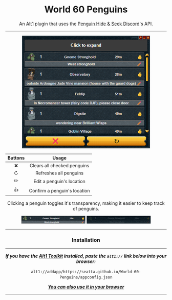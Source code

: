 <div align=center>

# World 60 Penguins

An [Alt1][alt1_url] plugin that uses the [Penguin Hide & Seek Discord][peng_url]'s API.

---

![preview image](doc/preview.png)

| Buttons |            Usage             |
| :-----: | :--------------------------: |
|   ❌    | Clears all checked penguins  |
|    ↻    |    Refreshes all penguins    |
|   ✏️    |  Edit a penguin's location   |
|   👍    | Confirm a penguin's location |

Clicking a penguin toggles it's transparency, making it easier to keep track of penguins.

<img src="doc/unchecked.png" alt="unchecked" width="200"/>
<img src="doc/checked.png" alt="checked" width="200"/>

---

### Installation

---

**_If you have the [Alt1 Toolkit][alt1_url] installed, paste the `alt1://` link below into your browser:_**

`alt1://addapp/https://seatta.github.io/World-60-Penguins/appconfig.json`

**_[You can also use it in your browser][site_url]_**

---

<!-- ### Potentially Planned Additions

---

<div align=left>

- All have been added

</div> -->

</div>

[alt1_url]: https://runeapps.org/alt1
[site_url]: https://seatta.github.io/World-60-Penguins/
[wiki_url]: https://runescape.wiki/w/Penguin_Hide_and_Seek#Current_World_60_Locations
[peng_url]: https://discord.gg/World60Pengs
